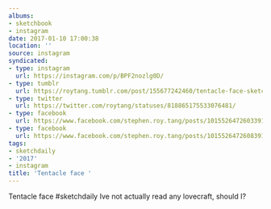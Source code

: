 ```yaml
---
albums:
- sketchbook
- instagram
date: 2017-01-10 17:00:38
location: ''
source: instagram
syndicated:
- type: instagram
  url: https://instagram.com/p/BPF2nozlg0D/
- type: tumblr
  url: https://roytang.tumblr.com/post/155677242460/tentacle-face-sketchdaily-ive-not-actually-read
- type: twitter
  url: https://twitter.com/roytang/statuses/818865175533076481/
- type: facebook
  url: https://www.facebook.com/stephen.roy.tang/posts/10155264726033912:0
- type: facebook
  url: https://www.facebook.com/stephen.roy.tang/posts/10155264726083912
tags:
- sketchdaily
- '2017'
- instagram
title: 'Tentacle face '
---
```


Tentacle face #sketchdaily Ive not actually read any lovecraft, should I?